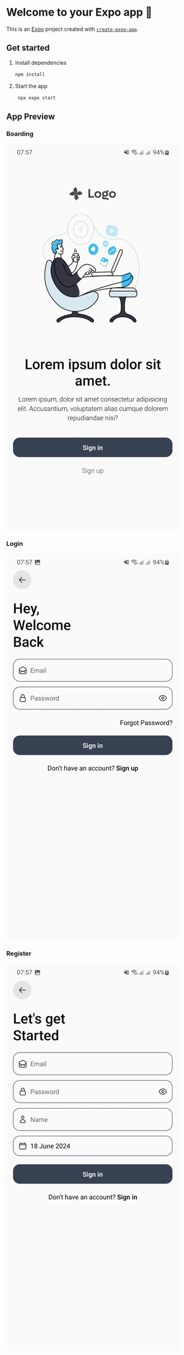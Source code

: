 # Welcome to your Expo app 👋

This is an [Expo](https://expo.dev) project created with [`create-expo-app`](https://www.npmjs.com/package/create-expo-app).

## Get started

1. Install dependencies

   ```bash
   npm install
   ```

2. Start the app

   ```bash
    npx expo start
   ```

## App Preview

### Boarding

![image info](./assets/images/index.jpeg)

### Login

![image info](./assets/images/login.jpeg)

### Register

![image info](./assets/images/register.jpeg)
